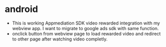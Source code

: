 # android
- This is working Appmediation SDK video rewarded integration with my webview app.
I want to migrate to google ads sdk with same function.
- onclick button from webview page to load rewarded video and redirect to other page after watching video completly.

